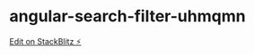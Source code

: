 # angular-search-filter-uhmqmn

[Edit on StackBlitz ⚡️](https://stackblitz.com/edit/angular-search-filter-uhmqmn)